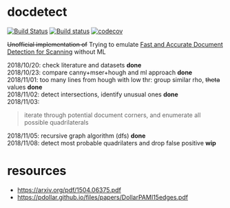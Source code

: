 # docdetect

[![Build Status](https://travis-ci.org/alessandrozamberletti/docdetect.svg?branch=master)](https://travis-ci.org/alessandrozamberletti/docdetect)
[![Build status](https://ci.appveyor.com/api/projects/status/l1gjc8g7c1q3846j/branch/master?svg=true)](https://ci.appveyor.com/project/alessandrozamberletti/docdetect/branch/master)
[![codecov](https://codecov.io/gh/alessandrozamberletti/docdetect/branch/master/graph/badge.svg)](https://codecov.io/gh/alessandrozamberletti/docdetect)

~~Unofficial implementation of~~ Trying to emulate [Fast and Accurate Document Detection for Scanning](https://blogs.dropbox.com/tech/2016/08/fast-and-accurate-document-detection-for-scanning/) without ML
 
2018/10/20: check literature and datasets **done**  
2018/10/23: compare canny+mser+hough and ml approach **done**  
2018/11/01: too many lines from hough with low thr: group similar rho, ~~theta~~ values **done**  
2018/11/02: detect intersections, identify unusual ones **done**  
2018/11/03: 
> iterate through potential document corners, and enumerate all possible quadrilaterals

2018/11/05: recursive graph algorithm (dfs) **done**  
2018/11/08: detect most probable quadrilaters and drop false positive **wip**

# resources  
* https://arxiv.org/pdf/1504.06375.pdf
* https://pdollar.github.io/files/papers/DollarPAMI15edges.pdf

